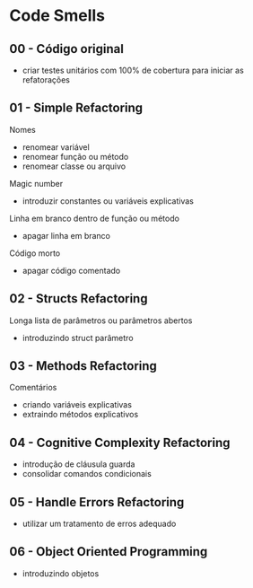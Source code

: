 # Code Smells

## 00 - Código original

* criar testes unitários com 100% de cobertura para iniciar as refatorações

## 01 - Simple Refactoring

Nomes

* renomear variável
* renomear função ou método
* renomear classe ou arquivo

Magic number

* introduzir constantes ou variáveis explicativas

Linha em branco dentro de função ou método

* apagar linha em branco

Código morto

* apagar código comentado

## 02 - Structs Refactoring

Longa lista de parâmetros ou parâmetros abertos

* introduzindo struct parâmetro

## 03 - Methods Refactoring

Comentários

* criando variáveis explicativas
* extraindo métodos explicativos

## 04 - Cognitive Complexity Refactoring

* introdução de cláusula guarda
* consolidar comandos condicionais

## 05 - Handle Errors Refactoring

* utilizar um tratamento de erros adequado

## 06 - Object Oriented Programming 

* introduzindo objetos